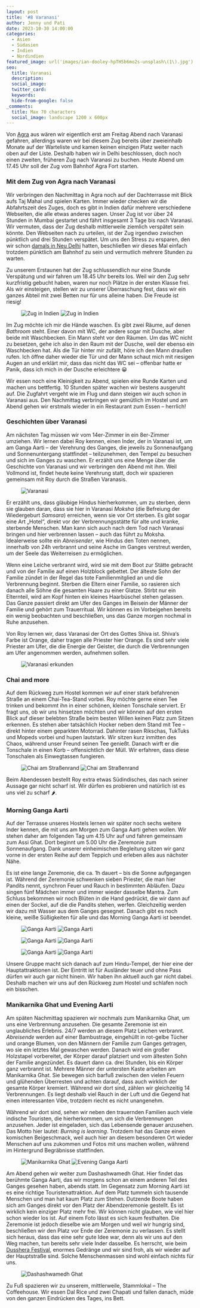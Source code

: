 ```yaml
---
layout: post
title: '#8 Varanasi'
author: Jenny und Pati
date: 2023-10-30 14:00:00
categories:
  - Asien
  - Südasien
  - Indien
  - Nordindien
featured_image: url('images/ian-dooley-hpTH5b6mo2s-unsplash\(1\).jpg')
seo:
  title: Varanasi
  description:
  social_image:
  twitter_card:
  keywords:
  hide-from-google: false
_comments:
  title: Max 70 characters
  social_image: landscape 1200 x 600px
---
```

Von [Agra](2023-10-27-agra) aus wären wir eigentlich erst am Freitag Abend nach Varanasi gefahren, allerdings waren wir bei diesem Zug bereits über zweieinhalb Monate auf der Warteliste und kamen keinen einzigen Platz weiter nach oben auf der Liste. Deshalb haben wir in Delhi beschlossen, doch noch einen zweiten, früheren Zug nach Varanasi zu buchen. Heute Abend um 17.45 Uhr soll der Zug vom Bahnhof Agra Fort starten.

### Mit dem Zug von Agra nach Varanasi

Wir verbringen den Nachmittag in Agra noch auf der Dachterrasse mit Blick aufs Taj Mahal und spielen Karten. Immer wieder checken wir die Abfahrtszeit des Zuges, doch es gibt in Indien dafür mehrere verschiedene Webseiten, die alle etwas anderes sagen. Unser Zug ist vor über 24 Stunden in Mumbai gestartet und fährt insgesamt 3 Tage bis nach Varanasi. Wir vermuten, dass der Zug deshalb mittlerweile ziemlich verspätet sein könnte. Den Webseiten nach zu urteilen, ist der Zug irgendwo zwischen pünktlich und drei Stunden verspätet. Um uns den Stress zu ersparen, den wir schon [damals in Neu Delhi](2023-10-23-von-neu-delhi-nach-jaipur) hatten, beschließen wir dieses Mal einfach trotzdem pünktlich am Bahnhof zu sein und vermutlich mehrere Stunden zu warten.

Zu unserem Erstaunen hat der Zug schlussendlich nur eine Stunde Verspätung und wir fahren um 18.45 Uhr bereits los. Weil wir den Zug sehr kurzfristig gebucht haben, waren nur noch Plätze in der ersten Klasse frei. Als wir einsteigen, stellen wir zu unserer Überraschung fest, dass wir ein ganzes Abteil mit zwei Betten nur für uns alleine haben. Die Freude ist riesig! 

<figure class="img2">
 	<img src="/images/diary/indien/varanasi/varanasi-2.jpg" alt="Zug in Indien">
  <img src="/images/diary/indien/varanasi/varanasi-3.jpg" alt="Zug in Indien">
</figure>

Im Zug möchte ich mir die Hände waschen. Es gibt zwei Räume, auf denen *Bathroom* steht. Einer davon mit WC, der andere sogar mit Dusche, aber beide mit Waschbecken. Ein Mann steht vor den Räumen. Um das WC nicht zu besetzen, gehe ich also in den Raum mit der Dusche, weil der ebenso ein Waschbecken hat. Als die Tür hinter mir zufällt, höre ich den Mann draußen rufen. Ich öffne daher wieder die Tür und der Mann schaut mich mit riesigen Augen an und erklärt mir, dass das nicht das WC sei – offenbar hatte er Panik, dass ich mich in der Dusche erleichtere 😀 

Wir essen noch eine Kleinigkeit zu Abend, spielen eine Runde Karten und machen uns bettfertig. 10 Stunden später wachen wir bestens ausgeruht auf. Die Zugfahrt vergeht wie im Flug und dann steigen wir auch schon in Varanasi aus. Den Nachmittag verbringen wir gemütlich im Hostel und am Abend gehen wir erstmals wieder in ein Restaurant zum Essen – herrlich!

### Geschichten über Varanasi

Am nächsten Tag müssen wir vom 14er-Zimmer in ein 8er-Zimmer umziehen. Wir lernen dabei Roy kennen, einen Inder, der in Varanasi ist, um am Ganga Aarti – der Verehrung des Ganges, die jeweils zu Sonnenaufgang und Sonnenuntergang stattfindet – teilzunehmen, den Tempel zu besuchen und sich im Ganges zu waschen. Er erzählt uns eine Menge über die Geschichte von Varanasi und wir verbringen den Abend mit ihm. Weil Vollmond ist, findet heute keine Verehrung statt, doch wir spazieren gemeinsam mit Roy durch die Straßen Varanasis.

<figure class="img1">
 	<img src="/images/diary/indien/varanasi/varanasi-4.jpg" alt="Varanasi">
</figure>

Er erzählt uns, dass gläubige Hindus hierherkommen, um zu sterben, denn sie glauben daran, dass sie hier in Varanasi *Moksha* (die Befreiung der Wiedergeburt *Samsara*) erreichen, wenn sie vor Ort sterben. Es gibt sogar eine Art „Hotel“, direkt vor der Verbrennungsstätte für alte und kranke, sterbende Menschen. Man kann sich auch nach dem Tod nach Varanasi bringen und hier verbrennen lassen – auch das führt zu Moksha. Idealerweise sollte ein *Abreisender*, wie Hindus den Toten nennen, innerhalb von 24h verbrannt und seine Asche im Ganges verstreut werden, um der Seele das Weiterreisen zu ermöglichen. 

Wenn eine Leiche verbrannt wird, wird sie mit dem Boot zur Stätte gebracht und von der Familie auf einen Holzblock gebettet. Der älteste Sohn der Familie zündet in der Regel das tote Familienmitglied an und die Verbrennung beginnt. Sterben die Eltern einer Familie, so rasieren sich danach alle Söhne die gesamten Haare zu einer Glatze. Stirbt nur ein Elternteil, wird am Kopf hinten ein kleines Haarbüschel stehen gelassen. Das Ganze passiert direkt am Ufer des Ganges im Beisein der Männer der Familie und gehört zum Trauerritual. Wir können es im Vorbeigehen bereits ein wenig beobachten und beschließen, uns das Ganze morgen nochmal in Ruhe anzusehen. 

Von Roy lernen wir, dass Varanasi der Ort des Gottes Shiva ist. Shiva‘s Farbe ist Orange, daher tragen alle Priester hier Orange. Es sind sehr viele Priester am Ufer, die die Energie der Geister, die durch die Verbrennungen am Ufer angenommen werden, aufnehmen sollen. 

<figure class="img1">
 	<img src="/images/diary/indien/varanasi/varanasi-1.jpg" alt="Varanasi erkunden">
</figure>

### Chai and more

Auf dem Rückweg zum Hostel kommen wir auf einer stark befahrenen Straße an einem Chai-Tea-Stand vorbei. Roy möchte gerne einen Tee trinken und bekommt ihn in einer schönen, kleinen Tonschale serviert. Er fragt uns, ob wir uns hinsetzen möchten und wir können auf den ersten Blick auf dieser belebten  Straße beim besten Willen keinen Platz zum Sitzen erkennen. Es stehen aber tatsächlich Hocker neben dem Stand mit Tee – direkt hinter einem geparkten Motorrad. Dahinter rasen Rikschas, TukTuks und Mopeds vorbei und hupen lautstark. Wir sitzen kurz inmitten des Chaos, während unser Freund seinen Tee genießt. Danach wirft er die Tonschale in einen Korb – offensichtlich der Müll. Wir erfahren, dass diese Tonschalen als Einwegtassen fungieren. 

<figure class="img2">
 	<img src="/images/diary/indien/varanasi/varanasi-6.jpg" alt="Chai am Straßenrand">
  <img src="/images/diary/indien/varanasi/varanasi-5.jpg" alt="Chai am Straßenrand">
</figure>

Beim Abendessen bestellt Roy extra etwas Südindisches, das nach seiner Aussage gar nicht scharf ist. Wir dürfen es probieren und natürlich ist es uns viel zu scharf 🌶️. 

### Morning Ganga Aarti

Auf der Terrasse unseres Hostels lernen wir später noch sechs weitere Inder kennen, die mit uns am Morgen zum Ganga Aarti gehen wollen. Wir stehen daher am folgenden Tag um 4.15 Uhr auf und fahren gemeinsam zum Assi Ghat. Dort beginnt um 5.00 Uhr die Zeremonie zum Sonnenaufgang. Dank unserer einheimischen Begleitung sitzen wir ganz vorne in der ersten Reihe auf dem Teppich und erleben alles aus nächster Nähe.

Es ist eine lange Zeremonie, die ca. 1h dauert – bis die Sonne aufgegangen ist. Während der Zeremonie schwenken sieben Priester, die man hier Pandits nennt, synchron Feuer und Rauch in bestimmten Abläufen. Dazu singen fünf Mädchen immer und immer wieder dasselbe Mantra. Zum Schluss bekommen wir noch Blüten in die Hand gedrückt, die wir dann auf einen der Sockel, auf die die Pandits stehen, werfen. Gleichzeitig werden wir dazu mit Wasser aus dem Ganges gesegnet. Danach gibt es noch kleine, weiße Süßigkeiten für alle und das Morning Ganga Aarti ist beendet.

<figure class="img2">
 	<img src="/images/diary/indien/varanasi/varanasi-7.jpg" alt="Ganga Aarti">
  <img src="/images/diary/indien/varanasi/varanasi-8.jpg" alt="Ganga Aarti">
</figure>
<figure class="img2">
 	<img src="/images/diary/indien/varanasi/varanasi-9.jpg" alt="Ganga Aarti">
  <img src="/images/diary/indien/varanasi/varanasi-10.jpg" alt="Ganga Aarti">
</figure>
<figure class="img2">
 	<img src="/images/diary/indien/varanasi/varanasi-11.jpg" alt="Ganga Aarti">
  <img src="/images/diary/indien/varanasi/varanasi-12.jpg" alt="Ganga Aarti">
</figure>

Unsere Gruppe macht sich danach auf zum Hindu-Tempel, der hier eine der Hauptattraktionen ist. Der Eintritt ist für Ausländer teuer und ohne Pass dürfen wir auch gar nicht hinein. Wir haben ihn aktuell auch gar nicht dabei. Deshalb machen wir uns auf den Rückweg zum Hostel und schlafen noch ein bisschen.

### Manikarnika Ghat und Evening Aarti

Am späten Nachmittag spazieren wir nochmals zum Manikarnika Ghat, um uns eine Verbrennung anzusehen. Die gesamte Zeremonie ist ein unglaubliches Erlebnis. 24/7 werden an diesem Platz Leichen verbrannt. *Abreisende* werden auf einer Bambustrage, eingehüllt in rot-gelbe Tücher und orange Blumen, von den Männern der Familie zum Ganges getragen, wo sie ein letztes Mal gewaschen werden. Danach wird ein großer Holzstapel vorbereitet, der Körper darauf platziert und vom ältesten Sohn der Familie angezündet. Es dauert dann ca. drei Stunden, bis ein Körper ganz verbrannt ist. Mehrere Männer der untersten Kaste arbeiten am Manikarnika Ghat. Sie bewegen sich barfuß zwischen den vielen Feuern und glühenden Überresten und achten darauf, dass auch wirklich der gesamte Körper kremiert. Während wir dort sind, zählen wir gleichzeitig 14 Verbrennungen. Es liegt deshalb viel Rauch in der Luft und die Gegend hat einen interessanten Vibe, trotzdem riecht es nicht unangenehm. 

Während wir dort sind, sehen wir neben den trauernden Familien auch viele indische Touristen, die hierherkommen, um sich die Verbrennungen anzusehen. Jeder ist eingeladen, sich das Lebensende genauer anzusehen. Das Motto hier lautet: *Burning is learning*. Trotzdem hat das Ganze einen komischen Beigeschmack, weil auch hier an diesem besonderen Ort wieder Menschen auf uns zukommen und Fotos mit uns machen wollen, während im Hintergrund Begräbnisse stattfinden.

<figure class="img2">
 	<img src="/images/diary/indien/varanasi/varanasi-13.jpg" alt="Manikarnika Ghat">
  <img src="/images/diary/indien/varanasi/varanasi-14.jpg" alt="Evening Ganga Aarti">
</figure>

Am Abend gehen wir weiter zum Dashashwamedh Ghat. Hier findet das berühmte Ganga Aarti, das wir morgens schon an einem anderen Teil des Ganges gesehen haben, abends statt. Im Gegensatz zum Morning Aarti ist es eine richtige Touristenattraktion. Auf dem Platz tummeln sich tausende Menschen und man hat kaum Platz zum Stehen. Dutzende Boote haben sich am Ganges direkt vor den Platz der Abendzeremonie gestellt. Es ist wirklich kein einziger Platz mehr frei. Wir können nicht glauben, wie viel hier schon wieder los ist. Auf einem Foto lässt es sich kaum festhalten. Die Zeremonie ist jedoch dieselbe wie am Morgen und weil wir hungrig sind, beschließen wir den Platz vor Ende der Zeremonie zu verlassen. Es stellt sich heraus, dass das eine sehr gute Idee war, denn als wir uns auf den Weg machen, tun bereits sehr viele Inder dasselbe. Es herrscht, wie beim [Dusshera Festival](2023-10-26-jaipur), enormes Gedränge und wir sind froh, als wir wieder auf der Hauptstraße sind. Solche Menschenmassen sind wohl einfach nichts für uns.

<figure class="img1">
 	<img src="/images/diary/indien/varanasi/varanasi-15.jpg" alt="Dashashwamedh Ghat">
</figure>

Zu Fuß spazieren wir zu unserem, mittlerweile, Stammlokal – The Coffeehouse. Wir essen Dal Rice und zwei Chapati und fallen danach, müde von den ganzen Eindrücken des Tages, ins Bett.
